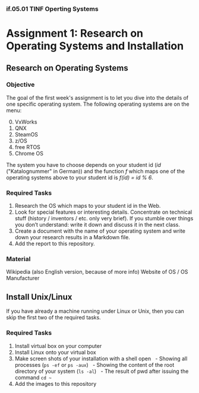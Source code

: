 ### if.05.01 TINF Operting Systems

# Assignment 1: Research on Operating Systems and Installation
## Research on Operating Systems
### Objective
The goal of the first week's assignment is to let you dive into the details of one specific operating system. The following operating systems are on the menu:

0. VxWorks
1. QNX
2. SteamOS
3. z/OS
4. free RTOS
5. Chrome OS

The system you have to choose depends on your student id (*id* ("Katalognummer" in German)) and the function *f* which maps one of the operating systems above to your student id is *f(id) = id % 6*.

### Required Tasks
1. Research the OS which maps to your student id in the Web.
2. Look for special features or interesting details. Concentrate on technical stuff (history / inventors / etc. only very brief). If you stumble over things you don’t understand: write it down and discuss it in the next class.
3. Create a document with the name of your operating system and write down your research results in a Markdown file.
3. Add the report to this repository.

### Material
Wikipedia (also English version, because of more info)
Website of OS / OS Manufacturer

## Install Unix/Linux
If you have already a machine running under Linux or Unix, then you can skip the first two of the required tasks.

### Required Tasks
1. Install virtual box on your computer
2. Install Linux onto your virtual box
3. Make screen shots of your installation with a shell open
   - Showing all processes (`ps -ef` or `ps -aux`)
   - Showing the content of the root directory of your system (`ls -al`)
   - The result of pwd after issuing the command `cd ~`
4. Add the images to this repository 
